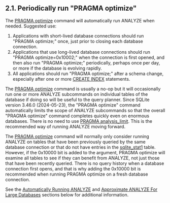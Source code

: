 ## 2\.1\. Periodically run "PRAGMA optimize"


The [PRAGMA optimize](pragma.html#pragma_optimize) command will automatically run ANALYZE when
needed. Suggested use:



1. Applications with short\-lived database connections should run
"PRAGMA optimize;" once, just prior to closing each database connection.
2. Applications that use long\-lived database connections should run
"PRAGMA optimize\=0x10002;" when the connection is first opened, and then
also run "PRAGMA optimize;" periodically, perhaps once per day, or more if
the database is evolving rapidly.
3. All applications should run "PRAGMA optimize;" after a schema change,
especially after one or more [CREATE INDEX](lang_createindex.html) statements.





The [PRAGMA optimize](pragma.html#pragma_optimize) command is usually a no\-op but it will occasionally
run one or more ANALYZE subcommands on individual tables of the database
if doing so will be useful to the query planner.
Since SQLite version 3\.46\.0 (2024\-05\-23\), the "PRAGMA optimize" command
automatically limits the scope of ANALYZE subcommands so that
the overall "PRAGMA optimize" command completes quickly even on enormous
databases. There is no need to use [PRAGMA analysis\_limit](pragma.html#pragma_analysis_limit). This is the
recommended way of running ANALYZE moving forward.



The [PRAGMA optimize](pragma.html#pragma_optimize) command will normally only consider running ANALYZE on
tables that have been previously queried by the same database connection or
that do not have entries in the [sqlite\_stat1](fileformat2.html#stat1tab) table.
However, if the 0x10000 bit is added to the argument, PRAGMA optimize will
examine all tables to see if they can benefit from ANALYZE, not just those
that have been recently queried.
There is no query history when a database connection first opens, and
that is why adding the 0x10000 bit is recommended when running PRAGMA optimize
on a fresh database connection.



See the [Automatically Running ANALYZE](lang_analyze.html#autoanalyze) and
[Approximate ANALYZE For Large Databases](lang_analyze.html#approx) sections below for additional
information.




